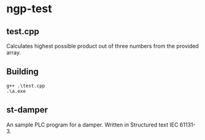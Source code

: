 # ngp-test

## test.cpp
Calculates highest possible product out of three numbers from the provided array.

## Building
```
g++ .\test.cpp
.\a.exe
```

## st-damper

An sample PLC program for a damper. Written in Structured text IEC 61131-3.

